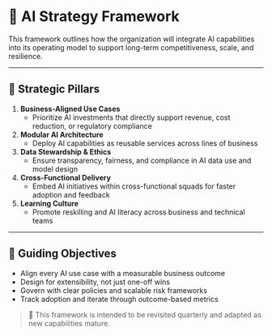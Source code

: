 # 🧱 AI Strategy Framework

This framework outlines how the organization will integrate AI capabilities into its operating model to support long-term competitiveness, scale, and resilience.

---

## 🧠 Strategic Pillars

1. **Business-Aligned Use Cases**
   - Prioritize AI investments that directly support revenue, cost reduction, or regulatory compliance
2. **Modular AI Architecture**
   - Deploy AI capabilities as reusable services across lines of business
3. **Data Stewardship & Ethics**
   - Ensure transparency, fairness, and compliance in AI data use and model design
4. **Cross-Functional Delivery**
   - Embed AI initiatives within cross-functional squads for faster adoption and feedback
5. **Learning Culture**
   - Promote reskilling and AI literacy across business and technical teams

---

## 🎯 Guiding Objectives

- Align every AI use case with a measurable business outcome
- Design for extensibility, not just one-off wins
- Govern with clear policies and scalable risk frameworks
- Track adoption and iterate through outcome-based metrics

> 🧩 This framework is intended to be revisited quarterly and adapted as new capabilities mature.
